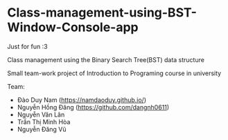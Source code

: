 # Class-management-using-BST-Window-Console-app
  Just for fun :3
  
  
Class management using the Binary Search Tree(BST) data structure


Small team-work project of Introduction to Programing course in university

  Team:
- Đào Duy Nam (https://namdaoduy.github.io/)
- Nguyễn Hồng Đăng (https://github.com/dangnh0611)
- Nguyễn Văn Lân
- Trần Thị Minh Hòa
- Nguyễn Đăng Vũ

